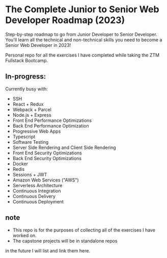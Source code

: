 # The Complete Junior to Senior Web Developer Roadmap (2023)

Step-by-step roadmap to go from Junior Developer to Senior Developer. You'll learn all the technical and non-technical skills you need to become a Senior Web Developer in 2023!

Personal repo for all the exercises I have completed while taking the ZTM Fullstack Bootcamp. 


## In-progress:

Currently busy with:

* SSH
* React + Redux
* Webpack + Parcel
* Node.js + Express
* Front End Performance Optimizations
* Back End Performance Optimization
* Progressive Web Apps
* Typescript
* Software Testing
* Server Side Rendering and Client Side Rendering
* Front End Security Optimizations
* Back End Security Optimizations
* Docker
* Redis
* Sessions + JWT
* Amazon Web Services ("AWS")
* Serverless Architecture
* Continuous Integration
* Continuous Delivery
* Continuous Deployment

## note

* This repo is for the purposes of collecting all of the exercises I have worked on.  
* The capstone projects will be in standalone repos

in the future I will list and link them here.




